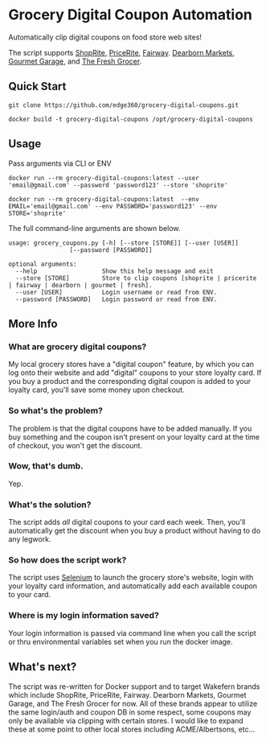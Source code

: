 # Grocery Digital Coupon Automation

Automatically clip digital coupons on food store web sites!

The script supports [ShopRite](http://www.shoprite.com), [PriceRite](https://www.priceritemarketplace.com/), [Fairway](https://www.fairwaymarket.com/). [Dearborn Markets](https://www.dearbornmarket.com/), [Gourmet Garage](https://www.gourmetgarage.com/), and [The Fresh Grocer](https://www.thefreshgrocer.com/).


## Quick Start

`git clone https://github.com/edge360/grocery-digital-coupons.git`

`docker build -t grocery-digital-coupons /opt/grocery-digital-coupons`

## Usage

Pass arguments via CLI or ENV

`docker run --rm grocery-digital-coupons:latest --user 'email@gmail.com' --password 'password123' --store 'shoprite'`

`docker run --rm grocery-digital-coupons:latest  --env EMAIL='email@gmail.com' --env PASSWORD='password123' --env STORE='shoprite'`

The full command-line arguments are shown below.

```text
usage: grocery_coupons.py [-h] [--store [STORE]] [--user [USER]]
                 [--password [PASSWORD]]

optional arguments:
  --help                  Show this help message and exit
  --store [STORE]         Store to clip coupons [shoprite | pricerite | fairway | dearborn | gourmet | fresh].
  --user [USER]           Login username or read from ENV.
  --password [PASSWORD]   Login password or read from ENV.
```

## More Info

### What are grocery digital coupons?
My local grocery stores have a "digital coupon" feature, by which you can log onto their website and add "digital" coupons to your store loyalty card. If you buy a product and the corresponding digital coupon is added to your loyalty card, you'll save some money upon checkout.

### So what's the problem?
The problem is that the digital coupons have to be added manually. If you buy something and the coupon isn't present on your loyalty card at the time of checkout, you won't get the discount.

### Wow, that's dumb.
Yep.

### What's the solution?
The script adds *all* digital coupons to your card each week. Then, you'll automatically get the discount when you buy a product without having to do any legwork.

### So how does the script work?
The script uses [Selenium](http://selenium-python.readthedocs.io/index.html) to launch the grocery store's website, login with your loyalty card information, and automatically add each available coupon to your card.

### Where is my login information saved?
Your login information is passed via command line when you call the script or thru environmental variables set when you run the docker image.

## What's next?

The script was re-written for Docker support and to target Wakefern brands which include ShopRite, PriceRite, Fairway. Dearborn Markets, Gourmet Garage, and The Fresh Grocer for now. All of these brands appear to utilize the same login/auth and coupon DB in some respect, some coupons may only be available via clipping with certain stores. I would like to expand these at some point to other local stores including ACME/Albertsons, etc... 
